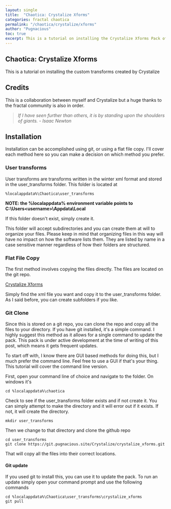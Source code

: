 ```yaml
---
layout: single
title:  "Chaotica: Crystalize Xforms"
categories: fractal chaotica
permalink: "/chaotica/crystalize/xforms"
author: "Pugnacious"
toc: true
excerpt: This is a tutorial on installing the Crystalize Xforms Pack of transforms for Chaotica.
---
```


## <a name="chaotica-crystalize-xforms"></a>Chaotica: Crystalize Xforms

This is a tutorial on installing the custom transforms created by Crystalize

## <a name="credits"></a>Credits

This is a collaboration between myself and Crystalize but a huge thanks to the fractal community is also in order.

> *If I have seen further than others, it is by standing upon the shoulders of giants.  - Isaac Newton*

## <a name="installation"></a>Installation

Installation can be accomplished using git, or using a flat file copy.  I'll cover each method here so you can make a decision on which method you prefer.

### <a name="user-transforms"></a>User transforms

User transforms are transforms written in the winter xml format and stored in the user_transforms folder.  This folder is located at

    %localappdata%\Chaotica\user_transforms

**NOTE: the %localappdata% environment variable points to C:\Users\<username>\Appdata\Local**

If this folder doesn't exist, simply create it.

This folder will accept subdirectories and you can create them at will to organize your files. Please keep in mind that organizing files in this way will have no impact on how the software lists them. They are listed by name in a case sensitive manner regardless of how their folders are structured.

### <a name="flat-file-copy"></a>Flat File Copy

The first method involves copying the files directly.  The files are located on the git repo.  

[Crystalize Xforms][crystalize-xforms]

Simply find the xml file you want and copy it to the user_transforms folder.  As I said before, you can create subfolders if you like.

### <a name="git-clone"></a>Git Clone

Since this is stored on a git repo, you can clone the repo and copy all the files to your directory.  If you have git installed, it's a simple command.  I highly suggest this method as it allows for a single command to update the pack.  This pack is under active development at the time of writing of this post, which means it gets frequent updates.

To start off with, I know there are GUI based methods for doing this, but I much prefer the command line.  Feel free to use a GUI if that's your thing.  This tutorial will cover the command line version.

First, open your command line of choice and navigate to the folder.  On windows it's

    cd %localappdata%\chaotica

Check to see if the user_transforms folder exists and if not create it.  You can simply attempt to make the directory and it will error out if it exists.  If not, it will create the directory.

    mkdir user_transforms

Then we change to that directory and clone the github repo

    cd user_transforms
    git clone https://git.pugnacious.site/Crystalize/crystalize_xforms.git

That will copy all the files into their correct locations.

#### <a name="git-update"></a>Git update

 If you used git to install this, you can use it to update the pack.  To run an update simply open your command prompt and use the following commands

    cd %localappdata%\Chaotica\user_transforms\crystalize_xforms
    git pull

[crystalize-xforms]: https://git.pugnacious.site/Crystalize/crystalize_xforms
[crystalize-xforms-git]: https://git.pugnacious.site/Crystalize/crystalize_xforms.git
